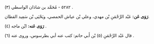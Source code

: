٥٢٨٢ - مُحَمَّد بن شاذان الواسطي (٣) .

**رَوَى عَن:** عَبْد الرَّحْمَنِ بْن مهدي، وعلي بْن عياش الحمصي، ويَحْيَى بْن سَعِيد القطان.

**رَوَى عَنه:** ابْن ماجه (٤) .

قال عَبْد الرَّحْمَنِ (٥) بْن أَبي حاتم: كتب عنه أبي بطرسوس، وروى عنه (٦) .